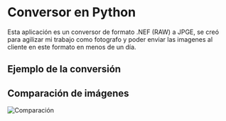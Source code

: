# Conversor en Python
Esta aplicación es un conversor de formato .NEF (RAW) a JPGE, se creó para agilizar mi trabajo como fotografo y poder enviar las imagenes al cliente en este formato en menos de un día.


## Ejemplo de la conversión

## Comparación de imágenes


![Comparación](https://github.com/Jose-Costa-M/Conversor/assets/88689761/431d7255-c948-4380-97d8-b077db583a28)

